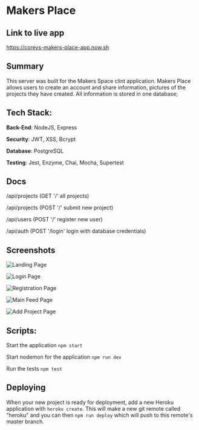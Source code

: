 # Makers Place


## Link to live app 

https://coreys-makers-place-app.now.sh


## Summary 

This server was built for the Makers Space clint application. Makers Place allows users to create an account and share information, pictures of the projects they have created. All information is stored in one database;


## Tech Stack:

**Back-End**: NodeJS, Express

**Security**: JWT, XSS, Bcrypt

**Database**: PostgreSQL

**Testing**: Jest, Enzyme, Chai, Mocha, Supertest


## Docs 

/api/projects (GET '/' all projects)

/api/projects (POST '/' submit new project)

/api/users (POST '/' register new user)

/api/auth (POST '/login' login with database credentials)


## Screenshots

![Landing Page](https://i.imgur.com/JO92kSz.png)

![Login Page](https://i.imgur.com/ChrEdEt.png)

![Registration Page](https://i.imgur.com/I66J433.png)

![Main Feed Page](https://i.imgur.com/08WkaME.png)

![Add Project Page](https://i.imgur.com/1qytyGG.png)


## Scripts:

Start the application `npm start`

Start nodemon for the application `npm run dev`

Run the tests `npm test`


## Deploying

When your new project is ready for deployment, add a new Heroku application with `heroku create`. This will make a new git remote called "heroku" and you can then `npm run deploy` which will push to this remote's master branch.